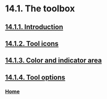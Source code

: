 # 14.1. The toolbox

## [14.1.1. Introduction](./14-01-01-introduction.md)
## [14.1.2. Tool icons](./14-01-02-tool-icons.md)
## [14.1.3. Color and indicator area](./14-01-03-color-and-indicator-area.md)
## [14.1.4. Tool options](./14-01-04-tool-options.md)

### [Home](./00-home.md)

